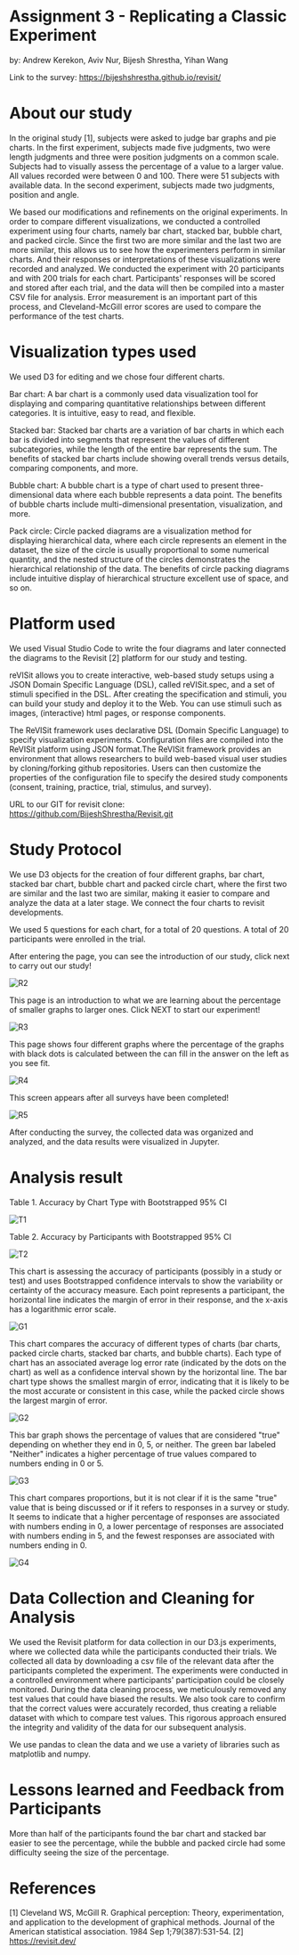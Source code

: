 # Assignment 3 - Replicating a Classic Experiment

by: Andrew Kerekon, Aviv Nur, Bijesh Shrestha, Yihan Wang

Link to the survey: https://bijeshshrestha.github.io/revisit/

# About our study

In the original study [1], subjects were asked to judge bar graphs and pie charts. In the first experiment, subjects made five judgments, two were length judgments and three were position judgments on a common scale. Subjects had to visually assess the percentage of a value to a larger value. All values recorded were between 0 and 100. There were 51 subjects with available data. In the second experiment, subjects made two judgments, position and angle.

We based our modifications and refinements on the original experiments. In order to compare different visualizations, we conducted a controlled experiment using four charts, namely bar chart, stacked bar, bubble chart, and packed circle. Since the first two are more similar and the last two are more similar, this allows us to see how the experimenters perform in similar charts. And their responses or interpretations of these visualizations were recorded and analyzed. We conducted the experiment with 20 participants and with 200 trials for each chart. Participants' responses will be scored and stored after each trial, and the data will then be compiled into a master CSV file for analysis. Error measurement is an important part of this process, and Cleveland-McGill error scores are used to compare the performance of the test charts.

# Visualization types used

We used D3 for editing and we chose four different charts.

Bar chart: A bar chart is a commonly used data visualization tool for displaying and comparing quantitative     relationships between different categories. It is intuitive, easy to read, and flexible.

Stacked bar: Stacked bar charts are a variation of bar charts in which each bar is divided into segments that represent the values of different subcategories, while the length of the entire bar represents the sum. The benefits of stacked bar charts include showing overall trends versus details, comparing components, and more.

Bubble chart: A bubble chart is a type of chart used to present three-dimensional data where each bubble represents a data point. The benefits of bubble charts include multi-dimensional presentation, visualization, and more.

Pack circle: Circle packed diagrams are a visualization method for displaying hierarchical data, where each circle represents an element in the dataset, the size of the circle is usually proportional to some numerical quantity, and the nested structure of the circles demonstrates the hierarchical relationship of the data. The benefits of circle packing diagrams include intuitive display of hierarchical structure excellent use of space, and so on.

# Platform used

We used Visual Studio Code to write the four diagrams and later connected the diagrams to the Revisit [2] platform for our study and testing.

reVISit allows you to create interactive, web-based study setups using a JSON Domain Specific Language (DSL), called reVISit.spec, and a set of stimuli specified in the DSL. After creating the specification and stimuli, you can build your study and deploy it to the Web. You can use stimuli such as images, (interactive) html pages, or response components.

The ReVISit framework uses declarative DSL (Domain Specific Language) to specify visualization experiments. Configuration files are compiled into the ReVISit platform using JSON format.The ReVISit framework provides an environment that allows researchers to build web-based visual user studies by cloning/forking github repositories. Users can then customize the properties of the configuration file to specify the desired study components (consent, training, practice, trial, stimulus, and survey).

URL to our GIT for revisit clone: https://github.com/BijeshShrestha/Revisit.git

# Study Protocol

We use D3 objects for the creation of four different graphs, bar chart, stacked bar chart, bubble chart and packed circle chart, where the first two are similar and the last two are similar, making it easier to compare and analyze the data at a later stage. We connect the four charts to revisit developments.

We used 5 questions for each chart, for a total of 20 questions. A total of 20 participants were enrolled in the trial.

After entering the page, you can see the introduction of our study, click next to carry out our study!

![R2](img/R2.png)

This page is an introduction to what we are learning about the percentage of smaller graphs to larger ones. Click NEXT to start our experiment!

![R3](img/R3.png)

This page shows four different graphs where the percentage of the graphs with black dots is calculated between the can fill in the answer on the left as you see fit.

![R4](img/R4.png)

This screen appears after all surveys have been completed!

![R5](img/R5.png)

After conducting the survey, the collected data was organized and analyzed, and the data results were visualized in Jupyter.

# Analysis result

Table 1. Accuracy by Chart Type with Bootstrapped 95% CI

![T1](img/T1.png)

Table 2. Accuracy by Participants with Bootstrapped 95% CI

![T2](img/T2.png)

This chart is assessing the accuracy of participants (possibly in a study or test) and uses Bootstrapped confidence intervals to show the variability or certainty of the accuracy measure. Each point represents a participant, the horizontal line indicates the margin of error in their response, and the x-axis has a logarithmic error scale.

![G1](img/G1.png)

This chart compares the accuracy of different types of charts (bar charts, packed circle charts, stacked bar charts, and bubble charts). Each type of chart has an associated average log error rate (indicated by the dots on the chart) as well as a confidence interval shown by the horizontal line. The bar chart type shows the smallest margin of error, indicating that it is likely to be the most accurate or consistent in this case, while the packed circle shows the largest margin of error.

![G2](img/G2.png)

This bar graph shows the percentage of values that are considered "true" depending on whether they end in 0, 5, or neither. The green bar labeled "Neither" indicates a higher percentage of true values compared to numbers ending in 0 or 5.

![G3](img/G3.png)

This chart compares proportions, but it is not clear if it is the same "true" value that is being discussed or if it refers to responses in a survey or study. It seems to indicate that a higher percentage of responses are associated with numbers ending in 0, a lower percentage of responses are associated with numbers ending in 5, and the fewest responses are associated with numbers ending in 0.

![G4](img/G4.png)

# Data Collection and Cleaning for Analysis

We used the Revisit platform for data collection in our D3.js experiments, where we collected data while the participants conducted their trials. We collected all data by downloading a csv file of the relevant data after the participants completed the experiment. The experiments were conducted in a controlled environment where participants' participation could be closely monitored. During the data cleaning process, we meticulously removed any test values that could have biased the results. We also took care to confirm that the correct values were accurately recorded, thus creating a reliable dataset with which to compare test values. This rigorous approach ensured the integrity and validity of the data for our subsequent analysis.

We use pandas to clean the data and we use a variety of libraries such as matplotlib and numpy.

# Lessons learned and Feedback from Participants

More than half of the participants found the bar chart and stacked bar easier to see the percentage, while the bubble and packed circle had some difficulty seeing the size of the percentage.

# References

[1] Cleveland WS, McGill R. Graphical perception: Theory, experimentation, and application to the development of graphical methods. Journal of the American statistical association. 1984 Sep 1;79(387):531-54.
[2] https://revisit.dev/
